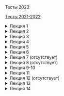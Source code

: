 Тесты 2023:

[Тесты 2021-2022](https://github.com/RedGry/ITMO/tree/master/Computer%20architecture)

<details><summary>Лекция 1</summary>
Что бы пройти курс вам необходимо (минимально):

1. Набрать 60+ баллов и текщие тесты.
2. Сдать все 3 лабораторные работы и экзамен.
3. Сдать все 3 лабораторные работы.
4. Сдать экзамен.
5. Принять участие в проектах преподавателя.

2

Лабораторную работу №1 следует сдать?

1. В течении 2 месяцев.
2. В течении сессии.
3. До лета.

3

Тесты в начале лекционных занятия НЕ влияют на:

1. Количество баллов за курс.
2. На возможность получения автомата.
3. На количество вопросов на экзамене.

1

Как правильно вносить правки к слайдам и коспектам?

1. Написать преподавателю в телеграм.
2. Отправить patch файл на электронную почту.
3. Оформить Merge Request. Одна опечатка -- один MR.
4. Оформить Merge Request. Скинуть ссылку в телеграмме.
5. Оформить Merge Request. Один MR -- группа связанных правок одного типа.
6. Не стоит указывать преподавателю на его ошибки.

5

Вычислительная платформа это:

1. Архитектура процессора.
2. Совокупность технических средств, позволяющий решить прикладную задачу.
3. Совокупность программных средств.
4. Совокупность аппаратных средств.

3

В некоторых лабораторных работах учащиеся оценивают друг-друга. Без этой оценки:

1. Нельзя получить отлично.
2. Нельзя получить хорошо.
3. Нельзя получить удовлитворительно.
4. Можно получить любую оценку за курс.

4

Ваш результат: 4/6

</details>
<details><summary>Лекция 2</summary>
Почему большинство современных компьютерных систем считаются системами с преобладающей программной составляющей?

1. Программная составляющая является частью системы.
2. Значительная частью бюджета уходит на разработку программного обеспечения.
3. Система может распространяться без аппаратного обеспечения.
4. Разработка системы включает создание программы испытаний.

2

На какой стадии жизненного цикла системы происходит взаимодействие с операционным окружением?

1. Замысел
2. Разработка
3. Производство
4. Использование
5. Поддержка
6. Списание

4

Что такое 'обеспечивающая система'?

1. Элемент разрабатываемой системы.
2. Система из операционного окружения.
3. Система энергоснабжения.
4. Инвесторы и инвестиционные фонды.
5. Любая система, продвигающая нашу систему по стадиями жизненного цикла.

5

Реальное время в системах управления это:

1. Высокие требования к скорости обработки данных.
2. Точные требования к временным задержкам компьютерной системы.
3. Высокие требования к скорости реакции на внешнее событие.
4. Наличие точного астрономического времени в устройстве.

2

Вы согласны с утверждением: архитектура определяет то, как система будет развиваться в будущем?

1. Да
2. Нет

1

Вы согласны с утверждением: архитектура затрагивает все вопросы и аспекты устройства системы?

1. Да
2. Нет

2

Архитектурное проектирование позволяет?

1. Снизить плановый бюджет проекта.
2. Реализовать большее количество функций за теже деньги.
3. Гарантировать выполнение проекта в срок.
4. Сократить проектные риски.
5. Реально впечатлить инвестора.

4

Ниже приведено несколько вопросов по докладу. Выберите тот, который является удачным:

1. Какие подходы в технологии торрент решали проблемы приватности и эффективности?
2. Виртуальная машина WebAssembly, ее интеграция в браузеры и связь с кодом на JavaScript
3. Какие архитектурные механизмы защиты используются для предотвращения выполнения произвольного кода в операционных системах, и как эксплойт, подобный FORCEDENTRY, обходит эти механизмы?
4. Объясните смысл принимаемых Raft-ом состояний (Follower, Candidate, Leader) и расскажите о случаях перехода между ними.

4

Ваш результат: 8/8

</details>
<details><summary>Лекция 3</summary>

Какой механизм оптимизации может быть применён для повышения скорости расчётов большой группой людей?

1. Суперскалярные вычисления.
2. Конвейерные вычисления.
3. Кеширование.
4. Ленивые вычисления.

2

Какой из перечисленных механизмов расчетов позволяет относительно просто наращивать разрядность операндов и результата:

1. Логарифмическая линейка.
2. Арифмометр.
3. Рота солдат.

2

От какого рода ошибок нельзя защититься при выполнение рассчётов большой группой людей?

1. Ошибок при работе с промежуточными значенями.
2. Сбоя отдельного вычислительного узла.
3. Саботажа учасниками процесса
4. Ошибок алгоритма.

4

Типичная область использования релейных схем:

1. Разработка информационных систем.
2. Разработка систем управления.
3. Разработка встроенных систем.
4. Разработка систем на кристалле.

2

Триггер в цифровой схемотехнике это?

1. Хранимая в базе данных процедура
2. Элемент с хранимым состоянием
3. Логическая функция
4. Особый логический элемент, необходимый для востановления затухающего сигнала

2

Ваш результат: 5/5

</details>
<details><summary>Лекция 4</summary>

Полный набор булевых функций это:

1. И, ИЛИ, НЕ
2. Любой функциональный эквивалент И, ИЛИ, НЕ
3. Таблица истинности.

1

В контексте двоичного кодирования погрешность 'by design' означает:

1. Попытку сэкономить.
2. Проектировщик сознательно делает расчёты в системе неточными.
3. Проектировщик закладывает допустимый дрейф физ. параметров системы, влияющий на точность.
4. Саботаж на производстве.

3

Значение сигнала `x` означает?

1. На линии не установлено значение.
2. Электрический уровень является некорректным (не может быть интерпретировано).
3. На линии будет установлен 0 или 1, в зависимости от...
4. Линия отключена.

3

Что такое 'Полный сумматор'?

1. Бинарный сумматор на заданное количество бит
2. Бинарный сумматор на один бит без бита переноса
3. Бинарный сумматор на один бит с битом переноса
4. Арифметико-логическое устройство процессора

3

Параллелизм уровня бит это?

1. Вид параллилизма, основанный на ширине машинного слова
2. Вид параллилизма, основанный на бинарном представлении данных
3. Особое свойство полупроводниковой элементной базы
4. Вид параллилизма, основанный на конвейерной обработке данных

1

Разделение комбинационной схемы на две части при помощи регистров НЕ позволяет:

1. Повысить тактовую частоту схемы.
2. Повысить скорость расчета схемы (секунд на операцию).
3. Увеличь производительность схемы (операций в секунду).

2


Основная тенденция средств производства РЭА (радиоэлектронной аппаратуры)?

1. Рост уровня конфигурируемости конечного продукта
2. Рост объёма номенклатуры используемых компонент
3. Возможность адаптации устройства для нужд конкретного пользователя при производстве
4. Рост плотности размещения компонент

4

Ваш результат: 5/7

</details>
<details><summary>Лекция 5</summary>

Согласно определению OMG Essence, в программную систему не включается:

1. Методическое обеспечение.
2. Программное обеспечение.
3. Аппаратное обеспечение.
4. Данные.

1

Почему от аппаратчиков (цифровая схематехника) ожидают более ответственной разработки?

1. Относительно длинный производственный цикл.
2. Использование логических анализаторов и осцилографов повышает качество отладки.
3. Цена ошибки аппаратчика выше, чем программиста.
4. Цифровые схемы проще программ.

1

Какой из перечисленных ниже вопросов к лаб. 1 является удачным?

1. Каким образом вирус WannaCry распространялся по сети и какие уязвимости в сетевой безопасности организаций могли способствовать его быстрому распространению?
2. Почему распределение инфраструктуры в 5 регионах у 3 облачных провайдеров не помогла предотвратить инцидет с массовым выходом из строя виртуальных машин у Datadog?
3. EternalBlue - Почему стоит обновлять устаревшее ПО?
4. Методы обнаружения взломов систем: система обнаружения вторжений, система обнаружения аномалий, сетевые аномалии. Провести их сравнительный анализ.

4

Какой из перечисленных ниже вопросов к лаб. 1 является удачным?

1. Опишите причины и механизм возникновения сбоя в сети компании AT&T. Как можно было бы не допустить возникновения такой ситуации?
2. В чем преимущество SOA в сравнении с монолитной архитектурой? Каковы принципы работы CORBA, Очереди сообщений, Веб-сервисов, ESB, Микросервисов?
3. Какие методы и принципы бэкапирования и восстановления данных могут помочь предотвратить потерю информации?
4. Какую роль играет CDN во взаимодействии клиентов приложения? Какие угрозы с точки зрения безопасности могут возникнуть при его собственной реализации? Что такое TLS и защитит ли он от этих проблем ?

2

Ваш результат: 4/4

</details>
<details><summary>Лекция 6</summary>

Hardware и Software означает (выберите правильное утверждение):

1. hard -- сложное, soft -- простое
2. hard -- аппаратное, soft -- программное
3. hard -- твёрдое (сложно изменить), soft -- мягкое (легко изменить)
4. hard -- твёрдое (можно ткнуть пальцем), soft -- информационное (нельзя ткнуть пальцем)

3

Модели вычислений НЕ являются частичными синонимами для:

1. парадигм программирования
2. стилям программирования
3. языкам программирования
4. паттернам проектирования

4

Машина Тьюринга является абстрактным вычислителем так как:

1. Никто не думал её реализовать на практике.
2. Высокая сложность программирования.
3. Управляющее устройство (головка) слишком сложна в реализации для реальных алгоритмов.
4. Лента слишком сложна в реализиции.
5. Неполнота по Тьюрингу.

4

Какие преимущества предоставляет HW/SW codesign в сравнении с традиционными методами разработки?

1. Более низкая стоимость
2. Большая производительность
3. Улучшенная интеграция между аппаратным и программным обеспечением
4. Все вышеуказанные варианты

4

Что в информационном процессоре является опциональным с точки зрения практического применения?

1. ввод информации
2. процессор
3. вывод информации
4. хранилище данных

1

Какому свойству НЕ должна отвечать модель вычислений универсального информационного процессора (неправильный ответ)?

1. полнота по Тьюрингу
2. отсутствие проблемы остановки
3. условная произвольность объёма программы
4. возможность изменения программы

2

Ваш результат: 6/6

</details>
<details><summary>Лекция 7 (отсутствует)</summary>

</details>
<details><summary>Лекция 8 (отсутствует)</summary>

</details>
<details><summary>Лекция 9-10</summary>

RISC процессора вытесняют CISC процессора. Должны ли NISC процессора вытеснить RISC процессора как следующий шаг в упрощении системы команд (в роли CPU)?

1. Да. NISC позволяет упростить аппаратную составляющую процессора.
2. Да. NISC позволяет компиляторам генерировать более эффективный код.
3. Да. NISC открывает новые возможности для конвейерной обработки.
4. Нет. NISC не позволяет обеспечить бинарную совместимость программного обеспечения.
5. Нет. NISC процессора обладают слишком низкой плотностью кода.

4

Отметьте НЕсуществующий вид конфликтов при организации конвейеризированного процессора:

1. Невозможность одновременного доступа к одному устройству.
2. Конфликт по данным (чтение после чтения).
3. Конфликт по данным (запись после записи).
4. Конфликт по потоку управления.

2

RISC процессор благодаря особенностям организации позволяет развить паралеллизм:

1. Нет. Не позволяет.
2. Уровня бит.
3. Уровня инструкций.
4. Уровня команд.
5. Уровня задач.

3

Что называют 'пузырьком' в контексте микроархитектуры процессоров?

1. Регистр, выделенный для алгоритмов на массивах.
2. Инструкция Nop (нет операции).
3. Сброс конвейера.
4. Инструкция простоя стадии конвейера.
5. Инструкция остановки конвейера до момента разрешения конфликта.

4

Какое утверждение о стековых процессорах является НЕкорректным?

1. Стековый процессор исключает доступ к памяти, заменяя её стеком.
2. Стековый процессор является процессором высокого уровня (high-level language computer architecture)
3. Стековый процессор использует стек для работы с данными вместо регистров
4. Стековый процессор естественным образом поддерживает процедуры

1

Выберите корректное утверждение о стековых процессорах:

1. В стековых процессорах не используется микропрограммное управление
2. Команды стековых процессоров работают только со стеком (исключая ввод/вывод)
3. Стековый процессор может содержать более одного стека
4. Организация памяти (как функционального элемента) принципиально отлична от процессора фон Неймана

3


Основная 'фишка' отображения ввода-вывода в память:

1. Снять ограничения на количество портов.
2. Повысить скорость доступа к устройствам ввода-вывода
3. Использовать специализированные команды для ввода-вывода
4. Использовать обычные команды для ввода-вывода

4

Программно-управляемый ввод-вывод позволяет:

1. Поддержать большое количество протоколов передачи.
2. Работать с сигналами на частоте процессора.
3. Эффективно реализовывать параллельный ввод-вывод.
4. Повысить энергоэффективность системы в целом.

1

Каково основное отличие между Concurrency и Parallelism?

1. Concurrency относится к выполнению задачи в различные моменты времени, в то время как Parallelism относится к выполнению задачи в один момент времени.
2. Concurrency относится к выполнению нескольких задач одновременно, независимо от того, происходит ли выполнение в один момент времени или в разные моменты времени.
3. Параллельная обработка данных.
4. Concurrency и Parallelism идентичны.

2

Ваш результат: 9/9

</details>
<details><summary>Лекция 11</summary>

Что представляет собой кооперативная многозадачность?

1. Задачи активно контролируют время центрального процессора
2. ОС контролирует переключение задач
3. Задачи выполняются исключительно параллельно
4. Задачи не могут взаимодействовать друг с другом

1

Чем отличается вытесняющая многозадачность от кооперативной?

1. Задачи могут быть прерваны в любой момент ОС для переключения контекста
2. Задачи сами решают, когда отдать управление
3. Все задачи выполняются последовательно без переключения
4. Используются только аппаратные прерывания для управления задачами

1

Какой механизм обеспечивает защиту памяти и ограниченный доступ к ресурсам в современных операционных системах?

1. Виртуальная память
2. Сегментация
3. Банки памяти
4. Прямой доступ к памяти (DMA)

1

В чем основное отличие кооперативной многозадачности от вытесняющей многозадачности?

1. Кооперативная многозадачность позволяет одному процессу управлять переключением задач
2. Вытесняющая многозадачность позволяет одной задаче удерживать CPU до завершения
3. Кооперативная многозадачность требует явной передачи управления от программы
4. Вытесняющая многозадачность не использует таймеры для контроля времени исполнения

1

Какая основная цель использования сегментации памяти?

1. Увеличение скорости доступа к памяти
2. Профилактика фрагментации памяти
3. Логическое разделение памяти на части с разными правами доступа
4. Уменьшение размера используемой памяти за счет эффективного распределения

3

В чем заключается механизм 'программное прерывание'?

1. Автоматическое прерывание программы при возникновении ошибок
2. Вызов специальной функции ОС через инструкцию прерывания
3. Прерывание, генерируемое внешними устройствами
4. Остановка всех процессов системы для аудита

2

Ваш результат: 5/6

</details>
<details><summary>Лекция 12 (отсутствует)</summary>

</details>
<details><summary>Лекция 13</summary>

Какой принцип позволяет кешам работать эффективно?

1. Принцип равномерного доступа ко всем данным.
2. Принцип временной и пространственной локальности данных.
3. Принцип непрерывного доступа к данным.
4. Принцип случайного доступа к данным.

2

Какой тип кеша позволяет любой блок памяти отобразить в любую кеш-линию?

1. Кеш с прямым отображением
2. Множественно-ассоциативный кеш
3. Полностью ассоциативный кеш
4. Отложенная запись кеша

2

Чем отличается отложенная запись (write-back) от немедленной записи (write-through)?

1. Отложенная запись обновляет память только при вытеснении кеш-линии.
2. Отложенная запись обновляет память немедленно после изменения данных.
3. Немедленная запись обновляет память только при вытеснении кеш-линии.
4. Нет различий; оба термина описывают один и тот же процесс.

2

Какая основная характеристика эффективности кеша?

1. Размер кеша.
2. Скорость записи в кеш.
3. Уровень попадания.
4. Количество кеш-линий.

3

Что означает термин 'кеш-промах'?

1. Когда данные успешно записаны в кеш.
2. Когда требуемая информация отсутствует в кеше, и её нужно получить из памяти.
3. Когда кеш полностью заполняется данными.
4. Когда кеш автоматически обновляет свои данные.

2

Какой метод гарантирует, что все копии данных в различных кешах остаются консистентными?

1. Инклюзивное кеширование
2. Протоколы когерентности
3. Эксклюзивное кеширование
4. Предзагрузка

2

Какое влияние оказывает наличие раздельных кешей для данных и инструкций?

1. Позволяет снизить конфликты при доступе и повысить производительность процессора.
2. Увеличивает общую площадь кристалла процессора.
3. Уменьшает эффективность использования кеша.
4. Позволяет уменьшить количество кеш-линий.

1

Ваш результат: 5/7


</details>
<details><summary>Лекция 14</summary>

Какой уровень кеша чаще использует физические адреса?

1. L1
2. L2
3. Оба используют виртуальные адреса
4. Оба используют физические адреса

1

Какой принцип позволяет повысить эффективность выполнения инструкций в суперскалярных процессорах?

1. Параллельное выполнение нескольких инструкций
2. Последовательное выполнение инструкций
3. Использование одного функционального блока
4. Использование VLIW архитектуры

1

Что такое барьер памяти в контексте многопоточного программирования?

1. Механизм для предотвращения выделения излишней памяти
2. Инструкция для поддержания строгой последовательности доступа к памяти
3. Ошибка программирования, ведущая к утечке памяти
4. Алгоритм оптимизации использования кеша

2

Что позволяет VLIW архитектуре упростить дизайн процессора?

1. Перенос обработки параллелизма инструкций на время выполнения
2. Использование сложных механизмов переупорядочивания инструкций во время исполнения
3. Отсутствие в процессоре механизмов динамического переупорядочивания инструкций
4. Использование нескольких независимых функциональных блоков

4

Какой недостаток имеет использование кеш-памяти с виртуальными адресами?

1. Неэффективность при смене контекста
2. Высокие требования к энергопотреблению
3. Низкая скорость доступа к данным
4. Проблемы с совместимостью процессов

1

Ваш результат: 3/5

